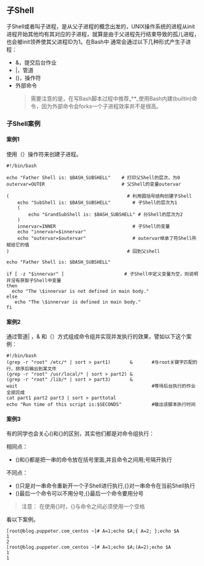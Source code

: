 ## 子Shell

子Shell或者叫子进程，是从父子进程的概念出发的，UNIX操作系统的进程从init进程开始其他均有其对应的子进程，就算是由于父进程先行结束导致的孤儿进程，也会被init领养使其父进程ID为1。在Bash中 通常会通过以下几种形式产生子进程：

* &，提交后台作业
* \|，管道
* \(\)，操作符
* 外部命令
  > 需要注意的是，在写Bash脚本过程中推荐_\*\*_使用Bash内建\(builtin\)命令，因为外部命令会forks一个子进程效率并不是很高。

### 子Shell案例

#### 案例1

使用（）操作符来创建子进程。

```
#!/bin/bash

echo "Father Shell is: $BASH_SUBSHELL"    # 打印父Shell的层次，为0
outervar=OUTER                            # 父Shell的变量outervar

(                                           # 利用圆括号结构创建子Shell
    echo "SubShell is: $BASH_SUBSHELL"        # 子Shell的层次为1
    (
        echo "GrandSubShell is: $BASH_SUBSHELL" # 孙Shell的层次为2
    ) 
    innervar=INNER                            # 子Shell的变量
    echo "innervar=$innervar"
    echo "outervar=$outervar"                 # outervar继承了符Shell所赋给它的值
)                                           # 回到父shell

echo "Father Shell is: $BASH_SUBSHELL"   

if [ -z "$innervar" ]                      # 子Shell中定义变量为空，则说明并没有获取子Shell中变量
then
  echo "The \$innervar is not defined in main body."
else
   echo "The \$innervar is defined in main body."
fi
```

#### 案例2

通过管道\| ，& 和（）方式组成命令组并实现并发执行的效果，譬如以下这个案例：

```
#!/bin/bash
(grep -r "root" /etc/* | sort > part1)       &       #与root关键字匹配的行，排序后输出到某文件
(grep -r "root" /usr/local/* | sort > part2) &
(grep -r "root" /lib/* | sort > part3)       &
wait                                                 #等待后台执行的作业全部完成
cat part1 part2 part3 | sort > parttotal
echo "Run time of this script is:$SECONDS"           #输出该脚本执行时间
```

#### 案例3

有的同学也会关心\(\)和{}的区别，其实他们都是对命令组执行：

相同点：

* \(\)和{}都是把一串的命令放在括号里面,并且命令之间用;号隔开执行

不同点：

* \(\)只是对一串命令重新开一个子Shell进行执行,{}对一串命令在当前Shell执行
* \(\)最后一个命令可以不用分号,{}最后一个命令要用分号

> 注意： 在使用{}时，{}与命令之间必须使用一个空格

看以下案例。

```
[root@blog.puppeter.com_centos ~]# A=1;echo $A;{ A=2; };echo $A
1
2
[root@blog.puppeter.com_centos ~]# A=1;echo $A;(A=2);echo $A
1
1
```



